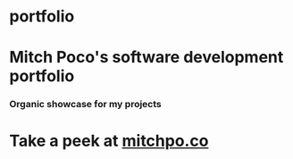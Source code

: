 # portfolio
<h1>Mitch Poco's software development portfolio</h1>
<h3>Organic showcase for my projects</h3>

<h1>Take a peek at <a href="https://mitchpo.co">mitchpo.co</a>
